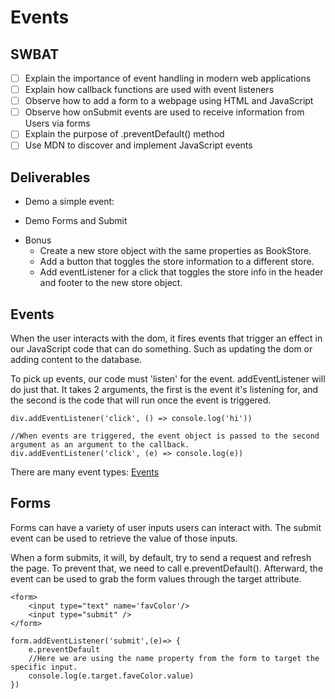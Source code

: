 # Events
## SWBAT
- [ ] Explain the importance of event handling in modern web applications
- [ ] Explain how callback functions are used with event listeners
- [ ] Observe how to add a form to a webpage using HTML and JavaScript
- [ ] Observe how onSubmit events are used to receive information from Users via forms
- [ ] Explain the purpose of .preventDefault() method
- [ ] Use MDN to discover and implement JavaScript events

## Deliverables 

- Demo a simple event:
    <!-- - Add an eventListener to an element and log the event object. Do something simple as an example before integrating events into the application. (Such as a click that console.logs) -->
<!-- - Demo click event and remove 
    - In renderBookCard, add an event listener to the Delete button.
    - Add a callback that removes the li. You can do this through the li itself or the event.target.parentElement -->
- Demo Forms and Submit
    <!-- - Select the form with the id of ‘book-form’.
    - Add a submit eventListener.
    - Pass the eventListener a callback that handles the form.
    - The callback takes the event as a parameter.
    - It should prevent the form's default behavior.
    - It should build a book object useing the event object through the name attribute (e.target.title.value),  the id attribute (note the ids are in kabab case so you’ll need to select the id with bracket notation (e.target[form-title].value) or index of the input (e.target[0].value) -->
    <!-- - Call renderBookCard and pass it the new book object. -->
<!-- - Demo DOMcontentLoaded
    - Add a DOMcontentLoaded eventListener to the document and wrap the code within the callback function -->
- Bonus
	- Create a new store object with the same properties as BookStore.
	- Add a button that toggles the store information to a different store.
	- Add eventListener for a click that toggles the store info in the header and footer to the new store object.


## Events
When the user interacts with the dom, it fires events that trigger an effect in our JavaScript code that can do something. Such as updating the dom or adding content to the database. 

To pick up events, our code must 'listen' for the event. addEventListener will do just that. It takes 2 arguments, the first is the event it's listening for, and the second is the code that will run once the event is triggered.

```
div.addEventListener('click', () => console.log('hi'))

//When events are triggered, the event object is passed to the second argument as an argument to the callback.
div.addEventListener('click', (e) => console.log(e))

```

There are many event types: [Events](https://developer.mozilla.org/en-US/docs/Web/Events)


## Forms
Forms can have a variety of user inputs users can interact with.
The submit event can be used to retrieve the value of those inputs. 

When a form submits, it will, by default, try to send a request and refresh the page. To prevent that, we need to call e.preventDefault(). Afterward, the event can be used to grab the form values through the target attribute.

```
<form>
    <input type="text" name='favColor'/>
    <input type="submit" />
</form>

form.addEventListener('submit',(e)=> {
    e.preventDefault
    //Here we are using the name property from the form to target the specific input.
    console.log(e.target.faveColor.value)
})

```
